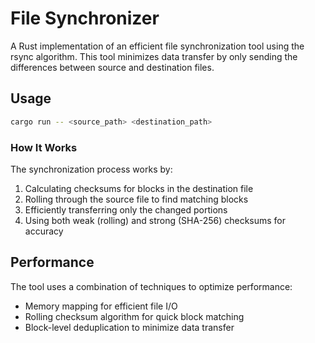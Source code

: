 # File Synchronizer

A Rust implementation of an efficient file synchronization tool using the rsync algorithm. This tool minimizes data transfer by only sending the differences between source and destination files.

## Usage

```bash
cargo run -- <source_path> <destination_path>
```

### How It Works

The synchronization process works by:

1. Calculating checksums for blocks in the destination file
2. Rolling through the source file to find matching blocks
3. Efficiently transferring only the changed portions
4. Using both weak (rolling) and strong (SHA-256) checksums for accuracy

## Performance

The tool uses a combination of techniques to optimize performance:
- Memory mapping for efficient file I/O
- Rolling checksum algorithm for quick block matching
- Block-level deduplication to minimize data transfer